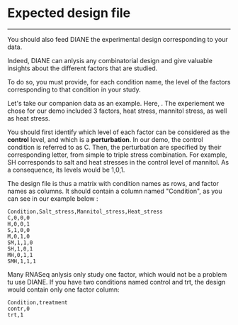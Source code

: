 # Expected design file

---

You should also feed DIANE the experimental design corresponding to your data.

Indeed, DIANE can anlysis any combinatorial design and give valuable insights about the different factors that are studied.

To do so, you must provide, for each condition name, the level of the factors corresponding to that condition in your study.


Let's take our companion data as an example.
Here, . The experiement we chose for our demo included 3 factors, heat stress, mannitol stress, as well as heat stress.

 
You should first identify which level of each factor can be considered as the **control** level, and which is a **perturbation**. In our demo, the control condition is referred to as C.
Then, the perturbation are specified by their corresponding letter, from simple to triple stress combination. For example, SH corresponds to salt and heat stresses in the control level of mannitol. As a consequence, its levels would be 1,0,1.

The design file is thus a matrix with condition names as rows, and factor names as columns.
It should contain a column named "Condition", as you can see in our example below :

```
Condition,Salt_stress,Mannitol_stress,Heat_stress
C,0,0,0
H,0,0,1
S,1,0,0
M,0,1,0
SM,1,1,0
SH,1,0,1
MH,0,1,1
SMH,1,1,1
```
Many RNASeq anlysis only study one factor, which would not be a problem tu use DIANE. If you have two conditions named control and trt, the design would contain only one factor column: 

```
Condition,treatment
contr,0
trt,1
```